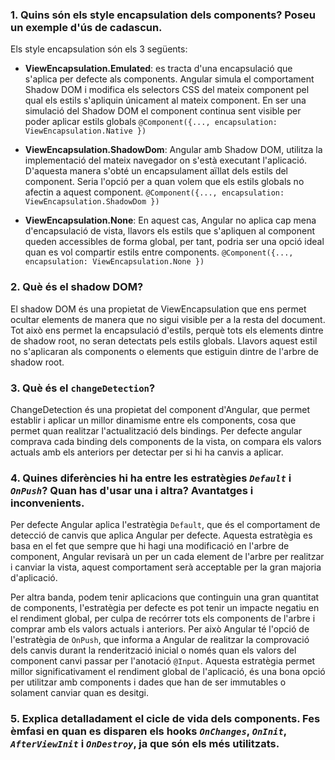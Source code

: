 ### 1. Quins són els style encapsulation dels components? Poseu un exemple d'ús de cadascun. ###
Els style encapsulation són els 3 següents:

- **ViewEncapsulation.Emulated**: es tracta d'una encapsulació que s'aplica per defecte als components. Angular simula el comportament Shadow DOM i modifica els selectors CSS del mateix component pel qual els estils s'apliquin únicament al mateix component. En ser una simulació del Shadow DOM el component continua sent visible per poder aplicar estils globals `@Component({..., encapsulation: ViewEncapsulation.Native })`
  
- **ViewEncapsulation.ShadowDom**: Angular amb Shadow DOM, utilitza la implementació del mateix navegador on s'està executant l'aplicació. D'aquesta manera s'obté un encapsulament aïllat dels estils del component. Seria l'opció per a quan volem que els estils globals no afectin a aquest component. `@Component({..., encapsulation: ViewEncapsulation.ShadowDom })`
   
- **ViewEncapsulation.None**: En aquest cas, Angular no aplica cap mena d'encapsulació de vista, llavors els estils que s'apliquen al component queden accessibles de forma global, per tant, podria ser una opció ideal quan es vol compartir estils entre components. `@Component({..., encapsulation: ViewEncapsulation.None })`

### 2. Què és el shadow DOM? ### 
El shadow DOM és una propietat de ViewEncapsulation que ens permet ocultar elements de manera que no sigui visible per a la resta del document. Tot això ens permet la encapsulació d'estils, perquè tots els elements dintre de shadow root, no seran detectats pels estils globals. Llavors aquest estil no s'aplicaran als components o elements que estiguin dintre de l'arbre de shadow root.

### 3. Què és el `changeDetection`? ###
ChangeDetection és una propietat del component d'Angular, que permet establir i aplicar un millor dinamisme entre els components, cosa que permet quan realitzar l'actualització dels bindings. Per defecte angular comprava cada binding dels components de la vista, on compara els valors actuals amb els anteriors per detectar per si hi ha canvis a aplicar.

### 4. Quines diferències hi ha entre les estratègies *`Default`* i *`OnPush`*? Quan has d'usar una i altra? Avantatges i inconvenients. ###
Per defecte Angular aplica l'estratègia `Default`, que és el comportament de detecció de canvis que aplica Angular per defecte. Aquesta estratègia es basa en el fet que sempre que hi hagi una modificació en l'arbre de component, Angular revisarà un per un cada element de l'arbre per realitzar i canviar la vista, aquest comportament serà acceptable per la gran majoria d'aplicació.

Per altra banda, podem tenir aplicacions que continguin una gran quantitat de components, l'estratègia per defecte es pot tenir un impacte negatiu en el rendiment global, per culpa de recórrer tots els components de l'arbre i comprar amb els valors actuals i anteriors. Per això Angular té l'opció de l'estratègia de `OnPush`, que informa a Angular de realitzar la comprovació dels canvis durant la renderització inicial o només quan els valors del component canvi passar per l'anotació `@Input`. Aquesta estratègia permet millor significativament el rendiment global de l'aplicació, és una bona opció per utilitzar amb components i dades que han de ser immutables o solament canviar quan es desitgi. 

### 5. Explica detalladament el cicle de vida dels components. Fes èmfasi en quan es disparen els hooks *`OnChanges`*, *`OnInit`*, *`AfterViewInit`* i *`OnDestroy`*, ja que són els més utilitzats. ###